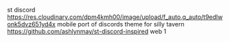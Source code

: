 st discord
https://res.cloudinary.com/dpm4kmh00/image/upload/f_auto,q_auto/t9edlwonk5dvz651yd4x
mobile port of discords theme for silly tavern
https://github.com/ashlynmay/st-discord-inspired
web
1